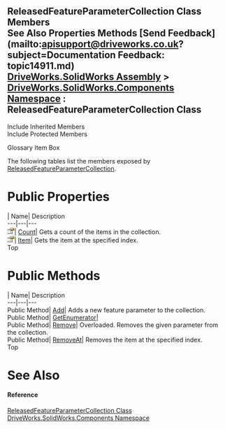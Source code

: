 ReleasedFeatureParameterCollection Class Members   
See Also Properties Methods [Send Feedback](mailto:apisupport@driveworks.co.uk?subject=Documentation Feedback: topic14911.md)  
[DriveWorks.SolidWorks Assembly](topic13342.md) > [DriveWorks.SolidWorks.Components Namespace](topic13925.md) : ReleasedFeatureParameterCollection Class  
---  
  
Include Inherited Members    
Include Protected Members  


Glossary Item Box

The following tables list the members exposed by [ReleasedFeatureParameterCollection](topic14911.md).

# Public Properties

| Name| Description  
---|---|---  
![Public Property](dotnetimages/publicProperty.gif)| [Count](topic14923.md)| Gets a count of the items in the collection.   
![Public Property](dotnetimages/publicProperty.gif)| [Item](topic14924.md)| Gets the item at the specified index.   
Top

# Public Methods

| Name| Description  
---|---|---  
Public Method| [Add](topic14917.md)| Adds a new feature parameter to the collection.   
Public Method| [GetEnumerator](topic14918.md)|   
Public Method| [Remove](topic14919.md)| Overloaded. Removes the given parameter from the collection.   
Public Method| [RemoveAt](topic14922.md)| Removes the item at the specified index.   
Top

# See Also

#### Reference

[ReleasedFeatureParameterCollection Class](topic14911.md)   
[DriveWorks.SolidWorks.Components Namespace](topic13925.md)


